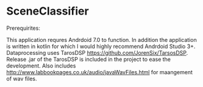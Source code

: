 # SceneClassifier

Prerequirites:

This application requres Andrdoid 7.0 to function. In addition the application is written in kotlin for which I would highly recommend Andrdoid Studio 3+. Dataprocessing uses TarosDSP https://github.com/JorenSix/TarsosDSP. Release .jar of the TarosDSP is included in the project to ease the development. Also includes http://www.labbookpages.co.uk/audio/javaWavFiles.html for maangement of wav files.
